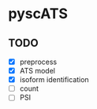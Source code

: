 # pyscATS

## TODO

- [x] preprocess
- [x] ATS model
- [x] isoform identification
- [ ] count
- [ ] PSI
